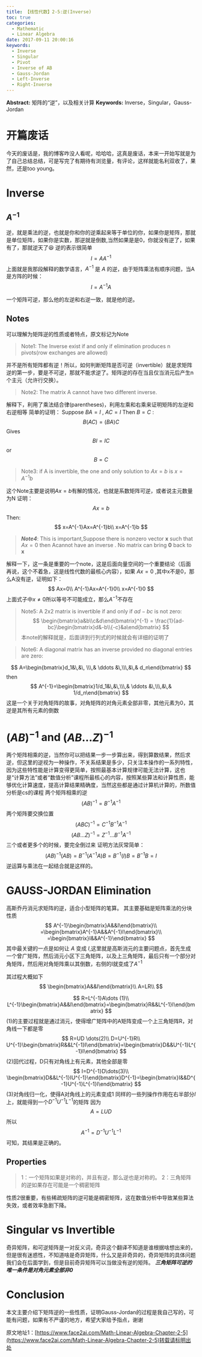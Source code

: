```yaml
---
title: 【线性代数】2-5:逆(Inverse)
toc: true
categories:
  - Mathematic
  - Linear Algebra
date: 2017-09-11 20:00:16
keywords:
  - Inverse
  - Singular
  - Pivot
  - Inverse of AB
  - Gauss-Jordan
  - Left-Inverse
  - Right-Inverse
---
```

**Abstract:** 矩阵的“逆”，以及相关计算
**Keywords:** Inverse，Singular，Gauss-Jordan

<!--more-->

# 开篇废话
今天的废话是，我的博客咋没人看呢，哈哈哈，这真是废话，本来一开始写就是为了自己总结总结，可是写完了有期待有浏览量，有评论，这样就能名利双收了，果然，还是too young。
# Inverse
## $A^{-1}$
逆，就是乘法的逆，也就是你和你的逆乘起来等于单位的你，如果你是矩阵，那就是单位矩阵，如果你是实数，那逆就是倒数,当然如果是是0，你就没有逆了，如果有了，那就逆天了😆
逆的表示很简单
$$
I=AA^{-1}
$$
上面就是我那段解释的数学语言，$A^{-1}$ 是 $A$ 的逆，由于矩阵乘法有顺序问题，当A是方阵的时候：
$$
I=A^{-1}A
$$

一个矩阵可逆，那么他的左逆和右逆一致，就是他的逆。
## Notes
可以理解为矩阵逆的性质或者特点，原文标记为Note
>Note1:
>The Inverse exist if and only if elimination produces n pivots(row exchanges are allowed)

并不是所有矩阵都有逆！所以，如何判断矩阵是否可逆（invertible）就是求矩阵逆的第一步，要是不可逆，那就不能求逆了。矩阵逆的存在当且仅当消元后产生n个主元（允许行交换）。

>Note2:
>The matrix A cannot have two different inverse.

解释下，利用了乘法结合律(parentheses)，利用左乘和右乘来证明矩阵的左逆和右逆相等
简单的证明：
Suppose $BA=I$ , $AC=I$ Then $B=C$ :
$$
B(AC)=(BA)C
$$
Gives
$$
BI=IC
$$
or
$$
B=C
$$


>Note3:
>if A is invertible, the one and only solution to $Ax=b$ is $x=A^{-1}b$

这个Note主要是说明$Ax=b$有解的情况，也就是系数矩阵可逆，或者说主元数量为N
证明：
$$
Ax=b
$$
Then:
$$
x=A^{-1}Ax=A^{-1}b\\
x=A^{-1}b
$$

>***Note4***:
>This is important,Suppose there is nonzero vector $\textbf{x}$ such that $Ax=0$ then Acannot have an inverse . No matrix can bring $\textbf{0}$ back to $\textbf{x}$

解释一下，这一条是重要的一个note，这是后面向量空间的一个重要结论（后面再说，这个不着急，这是线性代数的最核心内容），如果 $Ax=0$ ,其中x不是0，那么A没有逆，证明如下：
$$
Ax=0\\
A^{-1}Ax=A^{-1}0\\
x=A^{-1}0
$$
上面式子中$x\neq0$所以等号不可能成立，那么$A^{-1}$不存在

>Note5:
>A 2x2 matrix is invertible if and only if $ad-bc$ is not zero:
$$
\begin{bmatrix}a&b\\c&d\end{bmatrix}^{-1} =  \frac{1}{ad-bc}\begin{bmatrix}d&-b\\{-c}&a\end{bmatrix}
$$
本note的解释就是，后面讲到行列式的时候就会有详细的证明了

>Note6:
>A diagonal matrix has an inverse provided no diagonal entries are zero:

$$
A=\begin{bmatrix}d_1&\,&\, \\\,& \ddots &\,\\\,&\,& d_n\end{bmatrix}
$$
then
$$
A^{-1}=\begin{bmatrix}1/d_1&\,&\,\\\,& \ddots &\,\\\,&\,& 1/d_n\end{bmatrix}
$$
这是一个关于对角矩阵的故事，对角矩阵的对角元素全部非零，其他元素为0，其逆是其所有元素的倒数

# $(AB)^{-1}$ and $(AB\dots Z)^{-1}$
两个矩阵相乘的逆，当然你可以把结果一步一步算出来，得到算数结果，然后求逆，但这里的逆视为一种操作，不关系结果是多少，只关注本操作的一系列特性，因为这些特性能是计算变得更简单，按照最基本计算规律可能无法计算，这也是“计算方法”或者“数值分析”课程所最核心的内容，按照某些算法和计算性质，能够优化计算速度，提高计算结果精确度，当然这些都是通过计算机计算的，所数值分析是cs的课程
两个矩阵相乘的逆
$$
(AB)^{-1}=B^{-1}A^{-1}
$$
两个矩阵要交换位置
$$
(ABC)^{-1}=C^{-1}B^{-1}A^{-1}
$$
$$
(AB\dots Z)^{-1}=Z^{-1} \dots B^{-1}A^{-1}
$$
三个或者更多个的时候，要完全倒过来
证明方法灰常简单：
$$
(AB)^{-1}(AB)=B^{-1}(A^{-1}A)B=B^{-1}(I)B=B^{-1}B=I
$$
逆运算与乘法在一起结合就是这样的。

# GAUSS-JORDAN Elimination
高斯乔丹消元求矩阵的逆，适合小型矩阵的笔算。
其主要基础是矩阵乘法的分块性质
$$
A^{-1}\begin{bmatrix}A&&I\end{bmatrix}\\
=\begin{bmatrix}A^{-1}A&&A^{-1}I\end{bmatrix}\\
=\begin{bmatrix}I&&A^{-1}\end{bmatrix}
$$
其中最关键的一点是如何让 $A$ 变成 $I$,这里就是高斯消元的主要问题点，首先生成一个曾广矩阵，然后消元小区下三角矩阵，以及上三角矩阵，最后只有一个部分对角矩阵，然后用对角矩阵乘以其倒数，右侧的I就变成了$A^{-1}$


其过程大概如下
$$
\begin{bmatrix}A&&I\end{bmatrix}\\
A=LR\\
$$

$$
R=L^{-1}A\dots (1)\\
L^{-1}\begin{bmatrix}A&&I\end{bmatrix}=\begin{bmatrix}R&&L^{-1}I\end{bmatrix}
$$
(1)的主要过程就是通过消元，使得增广矩阵中的A矩阵变成一个上三角矩阵R，对角线一下都是零
$$
R=UD \dots(2)\\
D=U^{-1}R\\
U^{-1}\begin{bmatrix}R&&L^{-1}I\end{bmatrix}=\begin{bmatrix}D&&U^{-1}L^{-1}I\end{bmatrix}
$$
(2)回代过程，D只有对角线上有元素，其他全部是零
$$
I=D^{-1}D\dots(3)\\
\begin{bmatrix}D&&L^{-1}IU^{-1}\end{bmatrix}D^{-1}=\begin{bmatrix}I&&D^{-1}U^{-1}L^{-1}I\end{bmatrix}
$$
(3)对角线归一化，使得A对角线上的元素变成1
同样的一些列操作作用在右半部分$I$上，就能得到一个$D^{-1}U^{-1}L^{-1}$的矩阵
因为
$$A=LUD$$
所以
$$A^{-1}=D^{-1}U^{-1}L^{-1}$$
可知，其结果是正确的。

## Properties

>1：一个矩阵如果是对称的，并且有逆，那么逆也是对称的。
>2：三角矩阵的逆如果存在可能是一个稠密矩阵

性质2很重要，有些稀疏矩阵的逆可能是稠密矩阵，这在数值分析中导致某些算法失效，或者效率急剧下降。

# Singular vs Invertible
奇异矩阵，和可逆矩阵是一对反义词，奇异这个翻译不知道是谁根据啥想出来的，但是很有迷惑性，不知道啥是奇异矩阵，什么又是非奇异的，奇异矩阵的具体问题我们会在后面学到，但是目前奇异矩阵可以当做没有逆的矩阵。
***三角矩阵可逆的唯一条件是对角元素全部非0***

# Conclusion
本文主要介绍下矩阵逆的一些性质，证明Gauss-Jordan的过程是我自己写的，可能有问题，如果有不严谨的地方，希望大家给予指点，谢谢





原文地址1：[https://www.face2ai.com/Math-Linear-Algebra-Chapter-2-5](https://www.face2ai.com/Math-Linear-Algebra-Chapter-2-5)转载请标明出处
